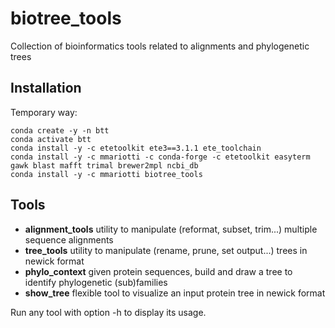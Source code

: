 # biotree_tools
Collection of bioinformatics tools related to alignments and phylogenetic trees

## Installation

Temporary way:
```
conda create -y -n btt
conda activate btt
conda install -y -c etetoolkit ete3==3.1.1 ete_toolchain
conda install -y -c mmariotti -c conda-forge -c etetoolkit easyterm gawk blast mafft trimal brewer2mpl ncbi_db
conda install -y -c mmariotti biotree_tools
```

## Tools
- **alignment_tools**  utility to manipulate (reformat, subset, trim...) multiple sequence alignments
- **tree_tools**       utility to manipulate (rename, prune, set output...) trees in newick format
- **phylo_context**    given protein sequences, build and draw a tree to identify phylogenetic (sub)families
- **show_tree**        flexible tool to visualize an input protein tree in newick format

Run any tool with option -h to display its usage.